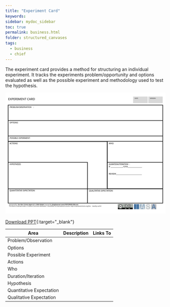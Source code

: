 ```yaml
---
title: "Experiment Card"
keywords: 
sidebar: mydoc_sidebar
toc: true
permalink: business.html
folder: structured_canvases
tags: 
  - business
  - chief
---
```


The experiment card provides a method for structuring an individual experiment. It tracks the experiments problem/opportunity and options evaluated as well as the possible experiment and methodology used to test the hypothesis.

![image001](media/experiment_card001.svg)

[Download PPT](media/ppt/experiment_card.ppt){:target="_blank"}

| Area | Description | Links To |
| --- | --- | --- |
| Problem/Observation |   |   |
| Options |   |   |
| Possible Experiment |   |   |
| Actions |   |   |
| Who |   |   |
| Duration/Iteration |   |   |
| Hypothesis |   |   |
| Quantitative Expectation |   |   |
| Qualitative Expectation |   |   |